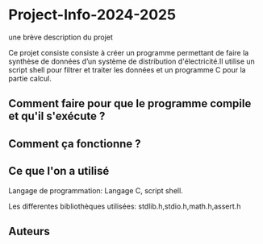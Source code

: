 # Project-Info-2024-2025

une brève description du projet 

Ce projet consiste consiste à créer un programme permettant de faire la synthèse de données d’un système de distribution d'électricité.Il utilise un script shell pour filtrer et traiter les données et un programme C pour la partie calcul.

## Comment faire pour que le programme compile et qu'il s'exécute ?


## Comment ça fonctionne ?



## Ce que l'on a utilisé

Langage de programmation: Langage C, script shell.

Les differentes bibliothèques utilisées: stdlib.h,stdio.h,math.h,assert.h

## Auteurs
